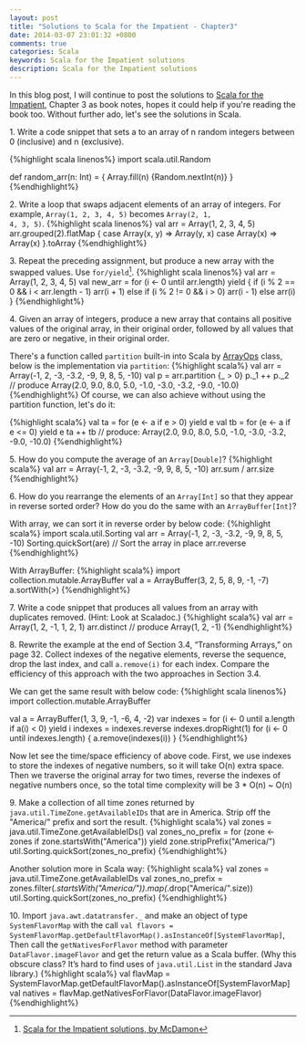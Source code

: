 ```yaml
---
layout: post
title: "Solutions to Scala for the Impatient - Chapter3"
date: 2014-03-07 23:01:32 +0800
comments: true
categories: Scala
keywords: Scala for the Impatient solutions
description: Scala for the Impatient solutions
---
```


In this blog post, I will continue to post the solutions to [Scala for the Impatient](http://www.amazon.com/Scala-Impatient-Cay-S-Horstmann/dp/0321774094), Chapter 3 as book notes, hopes it could help if you're reading the book too. Without further ado, let's see the solutions in Scala.

1\. Write a code snippet that sets a to an array of n random integers between 0 (inclusive) and n (exclusive).

{%highlight scala linenos%}
import scala.util.Random

def random_arr(n: Int) = {
    Array.fill(n) {Random.nextInt(n)}
}
{%endhighlight%}

<!--more-->

2\. Write a loop that swaps adjacent elements of an array of integers. For example, <code>Array(1, 2, 3, 4, 5)</code> becomes <code>Array(2, 1, 4, 3, 5)</code>.
{%highlight scala linenos%}
val arr = Array(1, 2, 3, 4, 5)
arr.grouped(2).flatMap {
    case Array(x, y) => Array(y, x)
        case Array(x) => Array(x)
}.toArray
{%endhighlight%}

3\. Repeat the preceding assignment, but produce a new array with the swapped values. Use <code>for/yield</code>[^1].
{%highlight scala linenos%}
val arr = Array(1, 2, 3, 4, 5)
val new_arr = for (i <- 0 until arr.length) yield {
    if (i % 2 == 0 && i < arr.length - 1)
        arr(i + 1)
    else if (i % 2 != 0 && i > 0)
        arr(i - 1)
    else
        arr(i)
}
{%endhighlight%}

4\. Given an array of integers, produce a new array that contains all positive values of the original array, in their original order, followed by all values that are zero or negative, in their original order.

There's a function called <code>partition</code> built-in into Scala by [ArrayOps](http://www.scala-lang.org/api/2.10.3/index.html#scala.collection.mutable.ArrayOps) class, below is the implementation via <code>partition</code>:
{%highlight scala%}
val arr = Array(-1, 2, -3, -3.2, -9, 9, 8, 5, -10)
val p = arr.partition {_ > 0}
p._1 ++ p._2  // produce Array(2.0, 9.0, 8.0, 5.0, -1.0, -3.0, -3.2, -9.0, -10.0)
{%endhighlight%}
Of course, we can also achieve without using the partition function, let's do it:

{%highlight scala%}
val ta = for (e <- a if e > 0) yield e
val tb = for (e <- a if e <= 0) yield e
ta ++ tb // produce: Array(2.0, 9.0, 8.0, 5.0, -1.0, -3.0, -3.2, -9.0, -10.0)
{%endhighlight%}

5\. How do you compute the average of an <code>Array[Double]</code>?
{%highlight scala%}
val arr = Array(-1, 2, -3, -3.2, -9, 9, 8, 5, -10)
arr.sum / arr.size
{%endhighlight%}

6\. How do you rearrange the elements of an <code>Array[Int]</code> so that they appear in reverse sorted order? How do you do the same with an <code>ArrayBuffer[Int]</code>?

With array, we can sort it in reverse order by below code:
{%highlight scala%}
import scala.util.Sorting
val arr = Array(-1, 2, -3, -3.2, -9, 9, 8, 5, -10)
Sorting.quickSort(are)  // Sort the array in place
arr.reverse
{%endhighlight%}

With ArrayBuffer:
{%highlight scala%}
import collection.mutable.ArrayBuffer
val a = ArrayBuffer(3, 2, 5, 8, 9, -1, -7)
a.sortWith(_>_)
{%endhighlight%}

7\. Write a code snippet that produces all values from an array with duplicates removed. (Hint: Look at Scaladoc.)
{%highlight scala%}
val arr = Array(1, 2, -1, 1, 2, 1)
arr.distinct // produce Array(1, 2, -1)
{%endhighlight%}

8\. Rewrite the example at the end of Section 3.4, “Transforming Arrays,” on page 32. Collect indexes of the negative elements, reverse the sequence, drop the last index, and call <code>a.remove(i)</code> for each index. Compare the efficiency of this approach with the two approaches in Section 3.4.

We can get the same result with below code:
{%highlight scala linenos%}
import collection.mutable.ArrayBuffer

val a = ArrayBuffer(1, 3, 9, -1, -6, 4, -2)
var indexes = for (i <- 0 until a.length if a(i) < 0) yield i
indexes = indexes.reverse
indexes.dropRight(1)
for (i <- 0 until indexes.length) {
    a.remove(indexes(i))
}
{%endhighlight%}

Now let see the time/space efficiency of above code. First, we use indexes to store the indexes of negative numbers, so it will take O(n) extra space. Then we traverse the original array for two times, reverse the indexes of negative numbers once, so the total time complexity will be 3 * O(n) ~ O(n)

9\. Make a collection of all time zones returned by <code>java.util.TimeZone.getAvailableIDs</code> that are in America. Strip off the "America/" prefix and sort the result.
{%highlight scala%}
val zones = java.util.TimeZone.getAvailableIDs()
val zones_no_prefix = for (zone <- zones if zone.startsWith("America")) yield zone.stripPrefix("America/")
util.Sorting.quickSort(zones_no_prefix)
{%endhighlight%}

Another solution more in Scala way:
{%highlight scala%}
val zones = java.util.TimeZone.getAvailableIDs
val zones_no_prefix = zones.filter(_.startsWith("America/")).map(_.drop("America/".size))
util.Sorting.quickSort(zones_no_prefix)
{%endhighlight%}

10\. Import <code>java.awt.datatransfer._</code> and make an object of type <code>SystemFlavorMap</code> with the call <code>val flavors = SystemFlavorMap.getDefaultFlavorMap().asInstanceOf[SystemFlavorMap]</code>, Then call the <code>getNativesForFlavor</code> method with parameter <code>DataFlavor.imageFlavor</code> and get the return value as a Scala buffer. (Why this obscure class? It’s hard to find uses of <code>java.util.List</code> in the standard Java library.)
{%highlight scala%}
val flavMap = SystemFlavorMap.getDefaultFlavorMap().asInstanceOf[SystemFlavorMap]
val natives = flavMap.getNativesForFlavor(DataFlavor.imageFlavor)
{%endhighlight%}

[^1]: [Scala for the Impatient solutions, by McDamon](https://bitbucket.org/McDamon/scalaimpatient/src/4a11167459b2/ch03/answers.txt)
